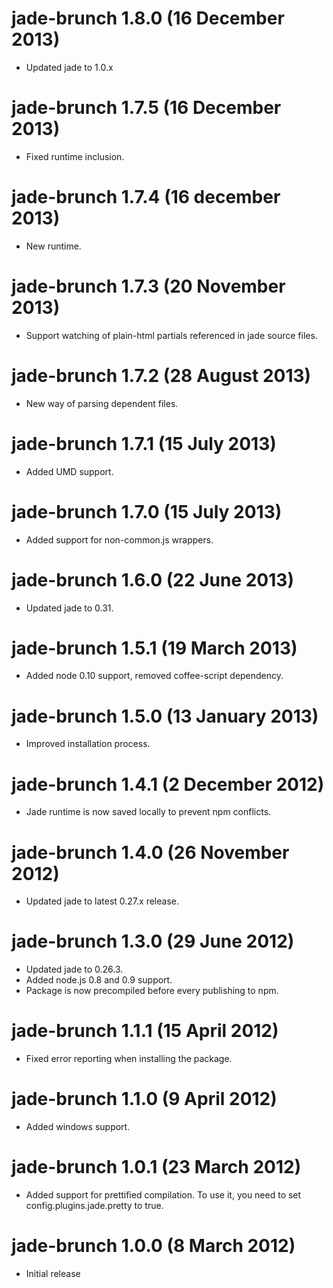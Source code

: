 # jade-brunch 1.8.0 (16 December 2013)
* Updated jade to 1.0.x

# jade-brunch 1.7.5 (16 December 2013)
* Fixed runtime inclusion.

# jade-brunch 1.7.4 (16 december 2013)
* New runtime.

# jade-brunch 1.7.3 (20 November 2013)
* Support watching of plain-html partials referenced in jade source files.

# jade-brunch 1.7.2 (28 August 2013)
* New way of parsing dependent files.

# jade-brunch 1.7.1 (15 July 2013)
* Added UMD support.

# jade-brunch 1.7.0 (15 July 2013)
* Added support for non-common.js wrappers.

# jade-brunch 1.6.0 (22 June 2013)
* Updated jade to 0.31.

# jade-brunch 1.5.1 (19 March 2013)
* Added node 0.10 support, removed coffee-script dependency.

# jade-brunch 1.5.0 (13 January 2013)
* Improved installation process.

# jade-brunch 1.4.1 (2 December 2012)
* Jade runtime is now saved locally to prevent npm conflicts.

# jade-brunch 1.4.0 (26 November 2012)
* Updated jade to latest 0.27.x release.

# jade-brunch 1.3.0 (29 June 2012)
* Updated jade to 0.26.3.
* Added node.js 0.8 and 0.9 support.
* Package is now precompiled before every publishing to npm.

# jade-brunch 1.1.1 (15 April 2012)
* Fixed error reporting when installing the package.

# jade-brunch 1.1.0 (9 April 2012)
* Added windows support.

# jade-brunch 1.0.1 (23 March 2012)
* Added support for prettified compilation. To use it, you need to
set config.plugins.jade.pretty to true.

# jade-brunch 1.0.0 (8 March 2012)
* Initial release
